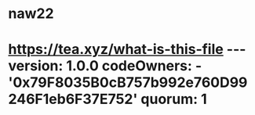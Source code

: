 # naw22
# https://tea.xyz/what-is-this-file --- version: 1.0.0 codeOwners:   - '0x79F8035B0cB757b992e760D99246F1eb6F37E752' quorum: 1
